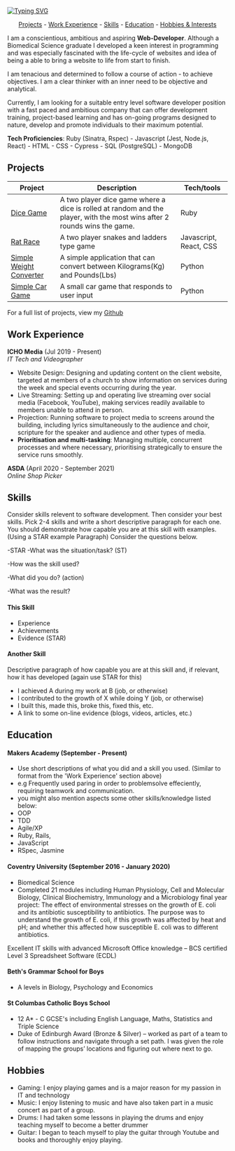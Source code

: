 [![Typing SVG](https://readme-typing-svg.demolab.com?font=Fira+Code&size=50&pause=1000&color=F70000&center=true&vCenter=true&width=800&height=100&lines=Hello%2C+I'm+Imisi+Aina!;Welcome+to+my+GitHub!+)](https://git.io/typing-svg)

<div align="center">

[Projects](#projects) - [Work Experience](#work-experience) - [Skills](#skills) - [Education](#education) - [Hobbies & Interests](#hobbies) 

</div>

I am a conscientious, ambitious and aspiring **Web-Developer**. Although a Biomedical Science graduate I developed a keen interest in programming and was especially fascinated with the life-cycle of websites and idea of being a able to bring a website to life from start to finish. 

I am tenacious and determined to follow a course of action - to achieve objectives. I am a clear thinker with an inner need to be objective and analytical.

Currently, I am looking for a suitable entry level software developer position with a fast paced and ambitious company that can offer development training, project-based learning and has on-going programs designed to nature, develop and promote individuals to their maximum potential.

**Tech Proficiencies**: Ruby (Sinatra, Rspec) - Javascript (Jest, Node.js, React) - HTML - CSS - Cypress - SQL (PostgreSQL) - MongoDB 


## Projects



| Project                      | Description                                                                                                             | Tech/tools        |
| ---------------------------- | --------------------------------------------------------------------------------------------------------------------    | ----------------- |
| [Dice Game](https://github.com/imisiaina/Dice-Game-1.0)| A two player dice game where a dice is rolled at random and the player, with the most wins after 2 rounds wins the game.| Ruby
| [Rat Race](https://github.com/Ollie-HB/rat-race)| A two player snakes and ladders type game| Javascript, React, CSS                             |   
| [Simple Weight Converter](https://github.com/imisiaina/Simple-Weight-Converter)| A simple application that can convert between Kilograms(Kg) and Pounds(Lbs)| Python                 
| [Simple Car Game](https://github.com/imisiaina/Simple-car-game)| A small car game that responds to user input| Python                 

For a full list of projects, view my [Github](https://github.com/imisiaina?tab=repositories)

## Work Experience

**ICHO Media** (Jul 2019 - Present)  
_IT Tech and Videographer_

- Website Design: Designing and updating content on the client website, targeted at members of a church to show information on services during the week and special events occurring during the year.
- Live Streaming: Setting up and operating live streaming over social media (Facebook, YouTube), making services readily available to members unable to attend in person. 
- Projection: Running software to project media to screens around the building, including lyrics simultaneously to the audience and choir, scripture for the speaker and audience and other types of media.
- **Prioritisation and multi-tasking**: Managing multiple, concurrent processes and where necessary, prioritising strategically to ensure the service runs smoothly.


**ASDA** (April 2020 - September 2021)  
_Online Shop Picker_


## Skills

Consider skills relevent to software development. Then consider your best skills. Pick 2-4 skills and write a short descriptive paragraph for each one. You should demonstrate how capable you are at this skill with examples.
(Using a STAR example Paragraph) Consider the questions below.

-STAR
-What was the situation/task? (ST)

-How was the skill used?

-What did you do? (action)

-What was the result?


#### This Skill

- Experience
- Achievements
- Evidence (STAR)

#### Another Skill

Descriptive paragraph of how capable you are at this skill and, if relevant, how it has developed (again use STAR for this)

- I achieved A during my work at B (job, or otherwise)
- I contributed to the growth of X while doing Y (job, or otherwise)
- I built this, made this, broke this, fixed this, etc.
- A link to some on-line evidence (blogs, videos, articles, etc.)

## Education

#### Makers Academy (September - Present)
- Use short descriptions of what you did and a skill you used. (Similar to format from the 'Work Experience' section above)
- e.g Frequently used paring in order to problemsolve effeciently, requiring teamwork and communication.
- you might also mention aspects some other skills/knowledge listed below: 
- OOP
- TDD
- Agile/XP
- Ruby, Rails, 
- JavaScript
- RSpec, Jasmine

#### Coventry University (September 2016 - January 2020)

- Biomedical Science
- Completed 21 modules including Human Physiology, Cell and Molecular Biology, Clinical Biochemistry, Immunology and a Microbiology final year project: The effect of environmental stresses on the growth of E. coli and its antibiotic susceptibility to antibiotics. The purpose was to understand the growth of E. coli, if this growth was affected by heat and pH; and whether this affected how susceptible E. coli was to different antibiotics. 

Excellent IT skills with advanced Microsoft Office knowledge – BCS certified Level 3 Spreadsheet Software (ECDL)

#### Beth's Grammar School for Boys

- A levels in Biology, Psychology and Economics

#### St Columbas Catholic Boys School

- 12 A* - C GCSE's including English Language, Maths, Statistics and Triple Science
- Duke of Edinburgh Award (Bronze & Silver) – worked as part of a team to follow instructions and navigate through a set path. I was given the role of mapping the groups’ locations and figuring out where next to go.

## Hobbies

- Gaming: I enjoy playing games and is a major reason for my passion in IT and technology
- Music: I enjoy listening to music and have also taken part in a music concert as part of a group. 
- Drums: I had taken some lessons in playing the drums and enjoy teaching myself to become a better drummer
- Guitar: I began to teach myself to play the guitar through Youtube and books and thoroughly enjoy playing. 

